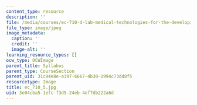 ```yaml
---
content_type: resource
description: ''
file: /media/courses/ec-710-d-lab-medical-technologies-for-the-developing-world-spring-2010/3e04cba51efcf3d524eb4ef7db222a6d_ec_710_5.jpg
file_type: image/jpeg
image_metadata:
  caption: ''
  credit: ''
  image-alt: ''
learning_resource_types: []
ocw_type: OCWImage
parent_title: Syllabus
parent_type: CourseSection
parent_uid: 31c94e8e-a397-6667-4b30-1994c73dd8f5
resourcetype: Image
title: ec_710_5.jpg
uid: 3e04cba5-1efc-f3d5-24eb-4ef7db222a6d
---
```

